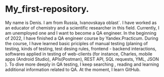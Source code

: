 # My_first-repository.
My name is Denis. I am from Russia, Ivanovskaya oblast`. I have worked as an educator of chemistry and a scientifiс researcher in this field. Currently, I am unemployed one and I want to become a QA engineer.
In the beginning of 2022, I have finished a QA engineer course by Yandex.Practicum. During the course, I have learned basic priciples of manual testing (planing of testing, kinds of testing, test desing rules, frontend - backend interactions, softwares applied in testing of web-clients (for instance, Charles, mobile apps (Android Studio), APIs(Postman), REST API, SQL requests, YML, JSON ).
To dive more deeply in QA testing, I keep searching , reading and learning additional information related to QA. At the moment, I learn GitHub.  
